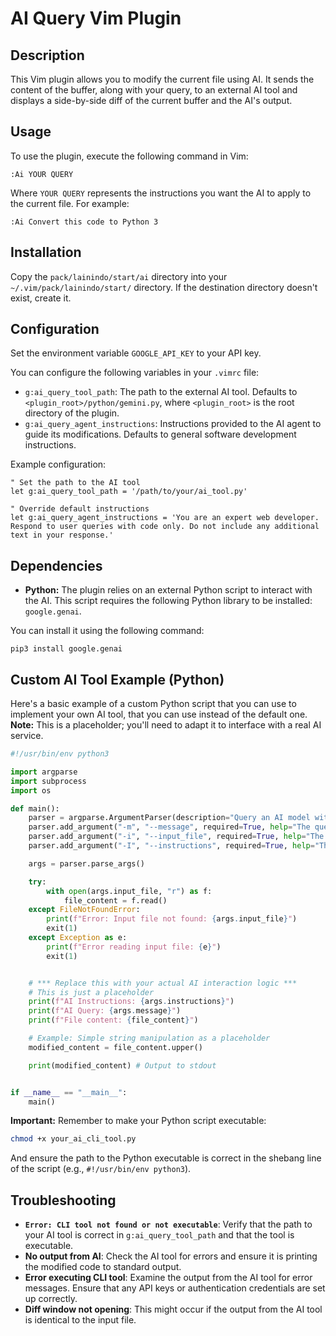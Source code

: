 # AI Query Vim Plugin

## Description

This Vim plugin allows you to modify the current file using AI. It sends the content of the buffer, along with your query, to an external AI tool and displays a side-by-side diff of the current buffer and the AI's output.

## Usage

To use the plugin, execute the following command in Vim:

```vim
:Ai YOUR QUERY
```

Where `YOUR QUERY` represents the instructions you want the AI to apply to the current file. For example:

```vim
:Ai Convert this code to Python 3
```

## Installation

Copy the `pack/lainindo/start/ai` directory into your `~/.vim/pack/lainindo/start/` directory.  If the destination directory doesn't exist, create it.

## Configuration

Set the environment variable `GOOGLE_API_KEY` to your API key.

You can configure the following variables in your `.vimrc` file:

*   `g:ai_query_tool_path`: The path to the external AI tool. Defaults to `<plugin_root>/python/gemini.py`, where `<plugin_root>` is the root directory of the plugin.
*   `g:ai_query_agent_instructions`: Instructions provided to the AI agent to guide its modifications. Defaults to general software development instructions.

Example configuration:

```vim
" Set the path to the AI tool
let g:ai_query_tool_path = '/path/to/your/ai_tool.py'

" Override default instructions
let g:ai_query_agent_instructions = 'You are an expert web developer. Respond to user queries with code only. Do not include any additional text in your response.'
```

## Dependencies

*   **Python:** The plugin relies on an external Python script to interact with the AI. This script requires the following Python library to be installed: `google.genai`.

You can install it using the following command:

```
pip3 install google.genai
```

## Custom AI Tool Example (Python)

Here's a basic example of a custom Python script that you can use to implement your own AI tool, that you can use instead of the default one.  **Note:** This is a placeholder; you'll need to adapt it to interface with a real AI service.

```python
#!/usr/bin/env python3

import argparse
import subprocess
import os

def main():
    parser = argparse.ArgumentParser(description="Query an AI model with a file content.")
    parser.add_argument("-m", "--message", required=True, help="The query message to send to the AI.")
    parser.add_argument("-i", "--input_file", required=True, help="The input file to send to the AI.")
    parser.add_argument("-I", "--instructions", required=True, help="The agent instructions")

    args = parser.parse_args()

    try:
        with open(args.input_file, "r") as f:
            file_content = f.read()
    except FileNotFoundError:
        print(f"Error: Input file not found: {args.input_file}")
        exit(1)
    except Exception as e:
        print(f"Error reading input file: {e}")
        exit(1)


    # *** Replace this with your actual AI interaction logic ***
    # This is just a placeholder
    print(f"AI Instructions: {args.instructions}")
    print(f"AI Query: {args.message}")
    print(f"File content: {file_content}")

    # Example: Simple string manipulation as a placeholder
    modified_content = file_content.upper()

    print(modified_content) # Output to stdout


if __name__ == "__main__":
    main()
```

**Important:**  Remember to make your Python script executable:

```bash
chmod +x your_ai_cli_tool.py
```

And ensure the path to the Python executable is correct in the shebang line of the script (e.g., `#!/usr/bin/env python3`).

## Troubleshooting

*   **`Error: CLI tool not found or not executable`**: Verify that the path to your AI tool is correct in `g:ai_query_tool_path` and that the tool is executable.
*   **No output from AI**: Check the AI tool for errors and ensure it is printing the modified code to standard output.
*   **Error executing CLI tool**: Examine the output from the AI tool for error messages. Ensure that any API keys or authentication credentials are set up correctly.
*   **Diff window not opening**: This might occur if the output from the AI tool is identical to the input file.


